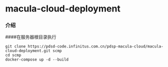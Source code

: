 # macula-cloud-deployment

### 介绍
####在服务器根目录执行
```
git clone https://pdsd-code.infinitus.com.cn/pdsp-macula-cloud/macula-cloud-deployment.git scmp
cd scmp
docker-compose up -d --build
